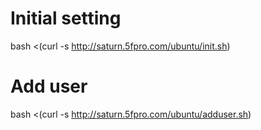 # Initial setting
bash <(curl -s http://saturn.5fpro.com/ubuntu/init.sh)

# Add user
bash <(curl -s http://saturn.5fpro.com/ubuntu/adduser.sh)
